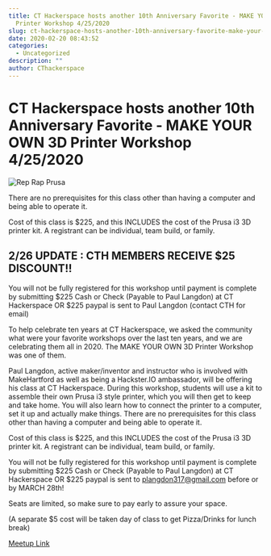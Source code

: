 ```yaml
---
title: CT Hackerspace hosts another 10th Anniversary Favorite - MAKE YOUR OWN 3D
  Printer Workshop 4/25/2020
slug: ct-hackerspace-hosts-another-10th-anniversary-favorite-make-your-own-3d-printer-workshop-4-25-2020
date: 2020-02-20 08:43:52
categories:
  - Uncategorized
description: ""
author: CThackerspace
---
```


# CT Hackerspace hosts another 10th Anniversary Favorite - MAKE YOUR OWN 3D Printer Workshop 4/25/2020

![Rep Rap Prusa](/uploads/2020/02/rep-rap-prusa.jpg)

There are no prerequisites for this class other than having a computer and being able to operate it.

Cost of this class is $225, and this INCLUDES the cost of the Prusa i3 3D printer kit. A registrant can be individual, team build, or family.

## 2/26 UPDATE : CTH MEMBERS RECEIVE $25 DISCOUNT!!

You will not be fully registered for this workshop until payment is complete by submitting $225 Cash or Check (Payable to Paul Langdon) at CT Hackerspace OR $225 paypal is sent to Paul Langdon (contact CTH for email)

To help celebrate ten years at CT Hackerspace, we asked the community what were your favorite workshops over the last ten years, and we are celebrating them all in 2020. The MAKE YOUR OWN 3D Printer Workshop was one of them.

Paul Langdon, active maker/inventor and instructor who is involved with MakeHartford as well as being a Hackster.IO ambassador, will be offering his class at CT Hackerspace. During this workshop, students will use a kit to assemble their own Prusa i3 style printer, which you will then get to keep and take home. You will also learn how to connect the printer to a computer, set it up and actually make things. There are no prerequisites for this class other than having a computer and being able to operate it.

Cost of this class is $225, and this INCLUDES the cost of the Prusa i3 3D printer kit. A registrant can be individual, team build, or family.

You will not be fully registered for this workshop until payment is complete by submitting $225 Cash or Check (Payable to Paul Langdon) at CT Hackerspace OR $225 paypal is sent to <a href="mailto:plangdon317@gmail.com">plangdon317@gmail.com</a> before or by MARCH 28th!

Seats are limited, so make sure to pay early to assure your space.

(A separate $5 cost will be taken day of class to get Pizza/Drinks for lunch break)

[Meetup Link](https://www.meetup.com/CT-Hackerspace/events/268853758/)
